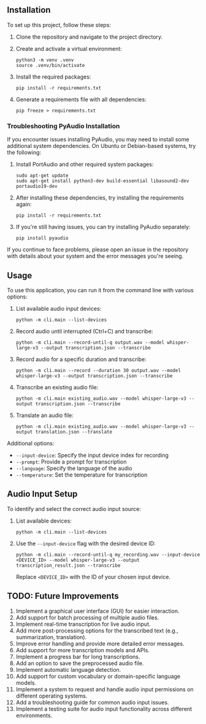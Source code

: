 ## Installation

To set up this project, follow these steps:

1. Clone the repository and navigate to the project directory.

2. Create and activate a virtual environment:
   ```
   python3 -m venv .venv
   source .venv/bin/activate
   ```

3. Install the required packages:
   ```
   pip install -r requirements.txt
   ```

4. Generate a requirements file with all dependencies:
   ```
   pip freeze > requirements.txt
   ```

### Troubleshooting PyAudio Installation

If you encounter issues installing PyAudio, you may need to install some additional system dependencies. On Ubuntu or Debian-based systems, try the following:

1. Install PortAudio and other required system packages:
   ```
   sudo apt-get update
   sudo apt-get install python3-dev build-essential libasound2-dev portaudio19-dev
   ```

2. After installing these dependencies, try installing the requirements again:
   ```
   pip install -r requirements.txt
   ```

3. If you're still having issues, you can try installing PyAudio separately:
   ```
   pip install pyaudio
   ```

If you continue to face problems, please open an issue in the repository with details about your system and the error messages you're seeing.

## Usage

To use this application, you can run it from the command line with various options:

1. List available audio input devices:
   ```
   python -m cli.main --list-devices
   ```

2. Record audio until interrupted (Ctrl+C) and transcribe:
   ```
   python -m cli.main --record-until-q output.wav --model whisper-large-v3 --output transcription.json --transcribe
   ```

3. Record audio for a specific duration and transcribe:
   ```
   python -m cli.main --record --duration 30 output.wav --model whisper-large-v3 --output transcription.json --transcribe
   ```

4. Transcribe an existing audio file:
   ```
   python -m cli.main existing_audio.wav --model whisper-large-v3 --output transcription.json --transcribe
   ```

5. Translate an audio file:
   ```
   python -m cli.main existing_audio.wav --model whisper-large-v3 --output translation.json --translate
   ```

Additional options:
- `--input-device`: Specify the input device index for recording
- `--prompt`: Provide a prompt for transcription
- `--language`: Specify the language of the audio
- `--temperature`: Set the temperature for transcription

## Audio Input Setup

To identify and select the correct audio input source:

1. List available devices:
   ```
   python -m cli.main --list-devices
   ```

2. Use the `--input-device` flag with the desired device ID:
   ```
   python -m cli.main --record-until-q my_recording.wav --input-device <DEVICE_ID> --model whisper-large-v3 --output transcription_result.json --transcribe
   ```

   Replace `<DEVICE_ID>` with the ID of your chosen input device.

## TODO: Future Improvements

1. Implement a graphical user interface (GUI) for easier interaction.
2. Add support for batch processing of multiple audio files.
3. Implement real-time transcription for live audio input.
4. Add more post-processing options for the transcribed text (e.g., summarization, translation).
5. Improve error handling and provide more detailed error messages.
6. Add support for more transcription models and APIs.
7. Implement a progress bar for long transcriptions.
8. Add an option to save the preprocessed audio file.
9. Implement automatic language detection.
10. Add support for custom vocabulary or domain-specific language models.
11. Implement a system to request and handle audio input permissions on different operating systems.
12. Add a troubleshooting guide for common audio input issues.
13. Implement a testing suite for audio input functionality across different environments.